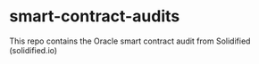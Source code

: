 # smart-contract-audits

This repo contains the Oracle smart contract audit from Solidified (solidified.io)